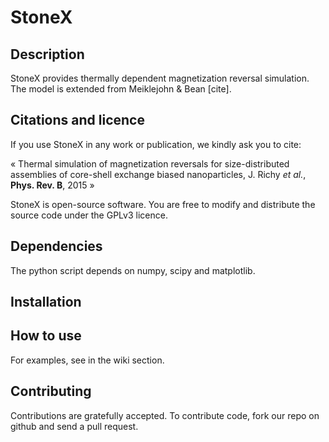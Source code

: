 StoneX
===========

Description
-----------
StoneX provides thermally dependent magnetization reversal simulation.
The model is extended from Meiklejohn & Bean [cite].



Citations and licence
---------------------
If you use StoneX in any work or publication, we kindly ask you to cite:

« Thermal simulation of magnetization reversals for size-distributed assemblies of core-shell exchange biased nanoparticles, J. Richy *et al.*, **Phys. Rev. B**, 2015 »


StoneX is open-source software. You are free to modify and distribute the source code under the GPLv3 licence.


Dependencies
-------------
The python script depends on numpy, scipy and matplotlib.


Installation
------------



How to use
------------

For examples, see in the wiki section.


Contributing
------------
Contributions are gratefully accepted. To contribute code, fork our repo on github and send a pull request.

